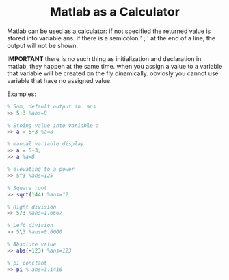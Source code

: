 <div align="center">

# Matlab as a Calculator

</div>

Matlab can be used as a calculator:
if not specified the returned value is stored into variable ans.
if there is a semicolon ' ; ' at the end of a line, the output will not be shown.

**IMPORTANT**
there is no such thing as initialization and declaration in matlab, they happen at the same time. when you assign a value to a variable that variable will be created on the fly dinamically. obviosly you cannot use variable that have no assigned value.

Examples:

```matlab
% Sum, default output in  ans
>> 5+3 %ans=8

% Stoing value into variable a
>> a = 5+3 %a=8

% manual variable display
>> a = 5+3;
>> a %a=8

% elevating to a power
>> 5^3 %ans=125

% Square root
>> sqrt(144) %ans=12

% Right division
>> 5/3 %ans=1.6667

% Left division
>> 5\3 %ans=0.6000

% Absolute value
>> abs(−123) %ans=123

% pi constant
>> pi % ans=3.1416

```
